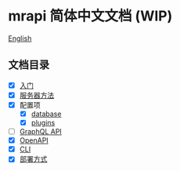 # mrapi 简体中文文档 (WIP)

[English](./README.md)

## 文档目录

- [x] [入门](./docs/Getting-Started.zh-CN.md)
- [x] [服务器方法](./docs/Mrapi.zh-CN.md)
- [x] 配置项
  - [x] [database](./docs/Configuration/database.zh-CN.md)
  - [x] [plugins](./docs/Configuration/plugins.zh-CN.md)
- [ ] [GraphQL API](./docs/GraphQL-API.zh-CN.md)
- [x] [OpenAPI](./docs/OpenAPI.zh-CN.md)
- [x] [CLI](./docs/CLI.zh-CN.md)
- [x] [部署方式](./docs/Deployment.zh-CN.md)
